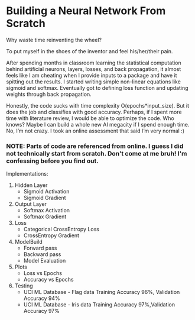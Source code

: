 # Building a Neural Network From Scratch

Why waste time reinventing the wheel?

To put myself in the shoes of the inventor and feel his/her/their pain. 

After spending months in classroom learning the statistical computation behind artificial neurons, layers, losses, and back propagation, it almost feels like I am cheating when I provide inputs to a package and have it spitting out the results. I started writing simple non-linear equations like sigmoid and softmax. Eventually got to defining loss function and updating weights through back propagation.

Honestly, the code sucks with time complexity O(epochs*input_size). But it does the job and classifies with good accuracy. Perhaps, if I spent more time with literature review, I would be able to optimize the code. Who knows? Maybe I can build a whole new AI megacity if I spend enough time. No, I’m not crazy. I took an online assessment that said I’m very normal :)

### NOTE: Parts of code are referenced from online. I guess I did not technically start from scratch. Don't come at me bruh! I'm confessing before you find out.

Implementations:
1. Hidden Layer
    - Sigmoid Activation
    - Sigmoid Gradient
2. Output Layer
    - Softmax Activation
    - Softmax Gradient
3. Loss
    - Categorical CrossEntropy Loss
    - CrossEntropy Gradient
4. ModelBuild
    - Forward pass
    - Backward pass
    - Model Evaluation
5. Plots
    - Loss vs Epochs
    - Accuracy vs Epochs
6. Testing
    - UCI ML Database - Flag data Training Accuracy 96%, Validation Accuracy 94%
    - UCI ML Database - Iris data Training Accuracy 97%,Validation Accuracy 97%
